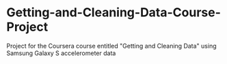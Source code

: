 # Getting-and-Cleaning-Data-Course-Project
Project for the Coursera course entitled "Getting and Cleaning Data" using Samsung Galaxy S accelerometer data

